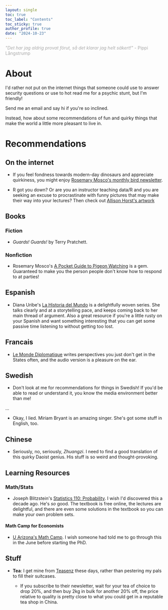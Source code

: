 ```yaml
---
layout: single
toc: true
toc_label: "Contents"
toc_sticky: true
author_profile: true
date: "2024-10-23"
---
```



<p style= "color: #A9A9A9"> <em>"Det har jag aldrig provat förut, så det klarar jag helt säkert!"</em> - Pippi Långstrump </p>


# About

I'd rather not put on the internet things that someone could use to answer security questions or use to hot read me for a psychic stunt, but I'm friendly! 

Send me an email and say hi if you're so inclined.

Instead, how about some recommendations of fun and quirky things that make the world a little more pleasant to live in.

# Recommendations 

## On the internet

- If you feel fondness towards modern-day dinosaurs and appreciate quirkiness, you might enjoy [Rosemary Mosco's monthly bird newsletter](https://newsletter.rosemarymosco.com/). 

- R got you down? Or are you an instructor teaching data/R and you are seeking an excuse to procrastinate with funny pictures that may make their way into your lectures? Then check out [Allison Horst's artwork](https://allisonhorst.com/everything-else)

## Books

### Fiction

- *Guards! Guards!* by Terry Pratchett.

### Nonfiction

- Rosemary Mosco's [A Pocket Guide to Pigeon Watching](https://rosemarymosco.com/books/a-pocket-guide-to-pigeon-watching) is a gem. Guaranteed to make you the person people don't know how to respond to at parties!

## Espanish

- Diana Uribe's [La Historia del Mundo](https://podcasts.apple.com/us/podcast/la-historia-del-mundo/id998521277) is a delightfully woven series. She talks clearly and at a storytelling pace, and keeps coming back to her main thread of argument. Also a great resource if you're a little rusty on your Spanish and want something interesting that you can get some passive time listening to without getting too lost.

## Francais

- [Le Monde Diplomatique](https://www.monde-diplomatique.fr/) writes perspectives you just don't get in the States often, and the audio version is a pleasure on the ear.

## Swedish

- Don't look at me for recommendations for things in Swedish! If you'd be able to read or understand it, you know the media environment better than me!

...

- Okay, I lied. Miriam Bryant is an amazing singer. She's got some stuff in English, too. 

## Chinese

- Seriously, no, seriously, *Zhuangzi*. I need to find a good translation of this quirky Daoist genius. His stuff is so weird and thought-provoking.


## Learning Resources

### Math/Stats

- Joseph Blitzstein's [Statistics 110: Probability](https://projects.iq.harvard.edu/stat110/home). I wish I'd discovered this a decade ago. He's *so* good. The textbook is free online, the lectures are delightful, and there are even some solutions in the textbook so you can make your own problem sets.

#### Math Camp for Economists

- [U Arizona's Math Camp](https://www.youtube.com/c/ArizonaMathCamp). I wish someone had told me to go through this in the June before starting the PhD.


## Stuff

- **Tea**: I get mine from [Teasenz](https://www.teasenz.com/) these days, rather than pestering my pals to fill their suitcases.

    - If you subscribe to their newsletter, wait for your tea of choice to drop 20%, and then buy 2kg in bulk for another 20% off, the price relative to quality is pretty close to what you could get in a reputable tea shop in China.
